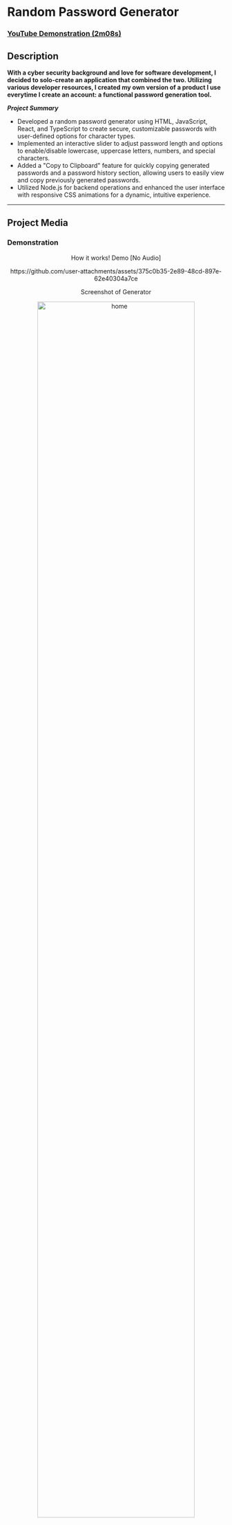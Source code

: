 <h1>Random Password Generator</h1>

### [YouTube Demonstration (2m08s)](https://youtu.be/Z4dJduHZFfI)

<h2>Description</h2>
<p><b>With a cyber security background and love for software development, I decided to solo-create an application that combined the two.
	 Utilizing various developer resources, I created my own version of a product I use everytime I create an account: a functional password generation tool.</b></p>

<p><b><i>Project Summary</i></b></p>

- Developed a random password generator using HTML, JavaScript, React, and TypeScript to create secure, customizable passwords with user-defined options for character types.
- Implemented an interactive slider to adjust password length and options to enable/disable lowercase, uppercase letters, numbers, and special characters.
- Added a "Copy to Clipboard" feature for quickly copying generated passwords and a password history section, allowing users to easily view and copy previously generated passwords.
- Utilized Node.js for backend operations and enhanced the user interface with responsive CSS animations for a dynamic, intuitive experience.

<hr/>

<h2>Project Media</h2>
	<h3>Demonstration</h3>
			<p align="center">How it works! Demo [No Audio] </p>
			<p align="center">https://github.com/user-attachments/assets/375c0b35-2e89-48cd-897e-62e40304a7ce</p>
			<p align="center">Screenshot of Generator</p>
			<p align="center"><img src="https://github.com/user-attachments/assets/f98aad00-1de9-41b3-9c56-f8c75a5fc022" height="85%" width="85%" alt="home"/></p>
	<h3>Functions</h3>
		<p align="center">Generate Password Button</p>
			<p align="center"><img src="https://private-user-images.githubusercontent.com/157838801/366212325-b21bdd2c-623e-450a-a54d-6fc31a926e07.gif?jwt=eyJhbGciOiJIUzI1NiIsInR5cCI6IkpXVCJ9.eyJpc3MiOiJnaXRodWIuY29tIiwiYXVkIjoicmF3LmdpdGh1YnVzZXJjb250ZW50LmNvbSIsImtleSI6ImtleTUiLCJleHAiOjE3MjYwMDMwOTcsIm5iZiI6MTcyNjAwMjc5NywicGF0aCI6Ii8xNTc4Mzg4MDEvMzY2MjEyMzI1LWIyMWJkZDJjLTYyM2UtNDUwYS1hNTRkLTZmYzMxYTkyNmUwNy5naWY_WC1BbXotQWxnb3JpdGhtPUFXUzQtSE1BQy1TSEEyNTYmWC1BbXotQ3JlZGVudGlhbD1BS0lBVkNPRFlMU0E1M1BRSzRaQSUyRjIwMjQwOTEwJTJGdXMtZWFzdC0xJTJGczMlMkZhd3M0X3JlcXVlc3QmWC1BbXotRGF0ZT0yMDI0MDkxMFQyMTEzMTdaJlgtQW16LUV4cGlyZXM9MzAwJlgtQW16LVNpZ25hdHVyZT1jMmUxZmIxYzI1NWM0YjAxY2UyYWM3ZDY5NWY1MzE4YTExOTNkZjQyYWQ3MWNhNDM3MTdkYTBiMzVmOGEwMjZlJlgtQW16LVNpZ25lZEhlYWRlcnM9aG9zdCZhY3Rvcl9pZD0wJmtleV9pZD0wJnJlcG9faWQ9MCJ9.t1zkB0ZBrclKNWfqdic63UYzbLlzr07Y5yFMVslRQK8" height="85%" width="85%" alt="generate"/></p>
		<p align="center">Copy to Clipboard</p>
			<p align="center"><img src="https://private-user-images.githubusercontent.com/157838801/366212346-e245b6d7-cdba-4842-8e28-b3efdc6d820f.gif?jwt=eyJhbGciOiJIUzI1NiIsInR5cCI6IkpXVCJ9.eyJpc3MiOiJnaXRodWIuY29tIiwiYXVkIjoicmF3LmdpdGh1YnVzZXJjb250ZW50LmNvbSIsImtleSI6ImtleTUiLCJleHAiOjE3MjYwMDMwOTcsIm5iZiI6MTcyNjAwMjc5NywicGF0aCI6Ii8xNTc4Mzg4MDEvMzY2MjEyMzQ2LWUyNDViNmQ3LWNkYmEtNDg0Mi04ZTI4LWIzZWZkYzZkODIwZi5naWY_WC1BbXotQWxnb3JpdGhtPUFXUzQtSE1BQy1TSEEyNTYmWC1BbXotQ3JlZGVudGlhbD1BS0lBVkNPRFlMU0E1M1BRSzRaQSUyRjIwMjQwOTEwJTJGdXMtZWFzdC0xJTJGczMlMkZhd3M0X3JlcXVlc3QmWC1BbXotRGF0ZT0yMDI0MDkxMFQyMTEzMTdaJlgtQW16LUV4cGlyZXM9MzAwJlgtQW16LVNpZ25hdHVyZT0zYzBiOWMwZmM2YzU2YjFmNWU1NjcyOTJhMTlhNGU0OTQ4MTkxNzZmYmJmZmZlMmZhMzlmZmVhODE4NzI1Yjk5JlgtQW16LVNpZ25lZEhlYWRlcnM9aG9zdCZhY3Rvcl9pZD0wJmtleV9pZD0wJnJlcG9faWQ9MCJ9.h7RSbcURsaX7XgleGIzNuDTKhRzshIZ7cGdPhDTN2Gs" height="85%" width="85%" alt="stig2"/></p>
		<p align="center">Created Passwords History</p>
			<p align="center"><img src="https://github.com/user-attachments/assets/d63f2796-f626-4ae7-a2c9-c8368ecb4763" height="85%" width="85%" alt="stig2"/></p>
		<p align="center">Copy Previously Created Passwords</p>
			<p align="center"><img src="https://github.com/user-attachments/assets/eba9b0b5-389f-4b38-ac85-5a515862b88b" height="85%" width="85%" alt="stig2"/></p>
		<p align="center">Adjust Preferences</p>
			<p align="center"><img src="https://private-user-images.githubusercontent.com/157838801/366212418-0960477c-bd9f-438d-a211-c2d3386e2934.gif?jwt=eyJhbGciOiJIUzI1NiIsInR5cCI6IkpXVCJ9.eyJpc3MiOiJnaXRodWIuY29tIiwiYXVkIjoicmF3LmdpdGh1YnVzZXJjb250ZW50LmNvbSIsImtleSI6ImtleTUiLCJleHAiOjE3MjYwMDM0ODEsIm5iZiI6MTcyNjAwMzE4MSwicGF0aCI6Ii8xNTc4Mzg4MDEvMzY2MjEyNDE4LTA5NjA0NzdjLWJkOWYtNDM4ZC1hMjExLWMyZDMzODZlMjkzNC5naWY_WC1BbXotQWxnb3JpdGhtPUFXUzQtSE1BQy1TSEEyNTYmWC1BbXotQ3JlZGVudGlhbD1BS0lBVkNPRFlMU0E1M1BRSzRaQSUyRjIwMjQwOTEwJTJGdXMtZWFzdC0xJTJGczMlMkZhd3M0X3JlcXVlc3QmWC1BbXotRGF0ZT0yMDI0MDkxMFQyMTE5NDFaJlgtQW16LUV4cGlyZXM9MzAwJlgtQW16LVNpZ25hdHVyZT1mNzFkYjZkNzZlMjBiZTU5NzhhMjBmNGM2ZTg2MTlhY2JlMWVlZWUzMThhYmU2M2M5OWFiNjQ3NDg4Y2JjZGZlJlgtQW16LVNpZ25lZEhlYWRlcnM9aG9zdCZhY3Rvcl9pZD0wJmtleV9pZD0wJnJlcG9faWQ9MCJ9.b2UB0zcrGZBa5vzr_hne3w3bfGlwuGl0XhGxSjzU0tw" height="85%" width="85%" alt="stig2"/></p>
